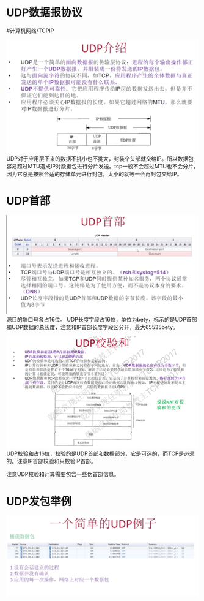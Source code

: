 # UDP数据报协议
#计算机网络/TCPIP


![](UDP%E6%95%B0%E6%8D%AE%E6%8A%A5%E5%8D%8F%E8%AE%AE/16B7002B-FE99-4C9D-ABC0-323E2485C7B9.png)
UDP对于应用层下来的数据不挑小也不挑大，封装个头部就交给IP。所以数据包容易超过MTU造成IP对数据包进行分片发送。tcp一般不会超过MTU也不会分片，因为它总是按照合适的存储单元进行封包，太小的就等一会再封包交给IP。

# UDP首部
![](UDP%E6%95%B0%E6%8D%AE%E6%8A%A5%E5%8D%8F%E8%AE%AE/1749FEC4-FBAD-4CD1-B7FF-A34FEF393B89.png)
源目的端口号各占16位。
UDP长度字段占16位，单位为bety，标示的是UDP首部和UDP数据的总长度，注意和IP首部长度字段区分开，最大65535bety。

![](UDP%E6%95%B0%E6%8D%AE%E6%8A%A5%E5%8D%8F%E8%AE%AE/5EE4F35E-817B-4E4E-A39F-2634CEB5B9A5.png)
UDP校验和占16位，校验的是UDP首部和数据部分，它是可选的，而TCP是必须的。注意IP首部校验和只校验IP首部。

注意UDP校验和计算需要包含一些伪首部信息。

# UDP发包举例
![](UDP%E6%95%B0%E6%8D%AE%E6%8A%A5%E5%8D%8F%E8%AE%AE/EC22CAFB-8281-4D64-AA9B-DD7CB48BEEC7.png)




